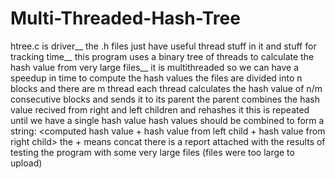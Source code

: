 # Multi-Threaded-Hash-Tree
htree.c is driver__
the .h files just have useful thread stuff in it and stuff for tracking time__
this program uses a binary tree of threads to calculate the hash value from very large files__
it is multithreaded so we can have a speedup in time to compute the hash values
the files are divided into n blocks and there are m thread 
each thread calculates the hash value of n/m consecutive blocks and sends it to its parent
the parent combines the hash value recived from right and left children and rehashes it
this is repeated until we have a single hash value
hash values should be combined to form a string: <computed hash value + hash value from left child + hash value from right child>
the + means concat
there is a report attached with the results of testing the program with some very large files (files were too large to upload)
